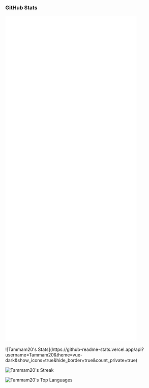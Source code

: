 ### GitHub Stats

<p align="left"><img src="https://raw.githubusercontent.com/tammam20/tammam20/main/github-metrics.svg" /></p>
![Tammam20's Stats](https://github-readme-stats.vercel.app/api?username=Tammam20&theme=vue-dark&show_icons=true&hide_border=true&count_private=true)

![Tammam20's Streak](https://github-readme-streak-stats.herokuapp.com/?user=Tammam20&theme=vue-dark&hide_border=true)

![Tammam20's Top Languages](https://github-readme-stats.vercel.app/api/top-langs/?username=Tammam20&theme=vue-dark&show_icons=true&hide_border=true&layout=compact)
